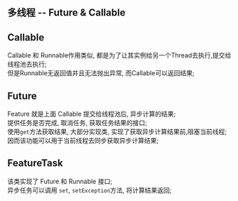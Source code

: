 多线程 -- Future & Callable
-----
## Callable
Callable 和 Runnable作用类似, 都是为了让其实例给另一个Thread去执行,提交给线程池去执行;       
但是Runnable无返回值并且无法抛出异常, 而Callable可以返回结果;

## Future
Feature 就是上面 Callable 提交给线程池后, 异步计算的结果;   
提供任务是否完成, 取消任务, 获取任务结果的接口;      
使用`get`方法获取结果, 大部分实现类, 实现了获取异步计算结果前,阻塞当前线程; 因而该功能可以用于当前线程去同步获取异步计算结果;    

## FeatureTask
该类实现了 Future 和 Runnable 接口;         
异步任务可以调用 `set`, `setException`方法, 将计算结果返回;      